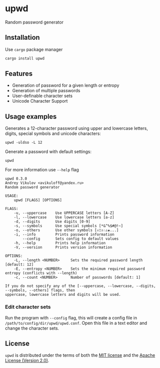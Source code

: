 # upwd
Random password generator

## Installation
Use `cargo` package manager
```sh
cargo install upwd
```

## Features
- Generation of password for a given length or entropy
- Generation of multiple passwords
- User-definable character sets
- Unicode Character Support

## Usage examples
Generates a 12-character password using upper and lowercase letters, digits, special symbols and unicode characters:
```
upwd -uldso -L 12
```
Generate a password with default settings:
```
upwd
```
For more information use `--help` flag
```
upwd 0.3.0
Andrey Vikulov <avikuloff@yandex.ru>
Random password generator

USAGE:
    upwd [FLAGS] [OPTIONS]

FLAGS:
    -u, --uppercase    Use UPPERCASE letters [A-Z]
    -l, --lowercase    Use lowercase letters [a-z]
    -d, --digits       Use digits [0-9]
    -s, --symbols      Use special symbols [*&^%$#@!~]
    -o, --others       Use other symbols [♕♖♗♘♙♚...]
    -i, --info         Prints password information
        --config       Sets config to default values
    -h, --help         Prints help information
    -V, --version      Prints version information

OPTIONS:
    -L, --length <NUMBER>     Sets the required password length [default: 12]
    -E, --entropy <NUMBER>    Sets the minimum required password entropy (conflicts with --length)
    -c, --count <NUMBER>      Number of passwords [default: 1]

If you do not specify any of the [--uppercase, --lowercase, --digits, --symbols, --others] flags, then
uppercase, lowercase letters and digits will be used.
```
### Edit character sets
Run the program with `--config` flag, this will create a config file in `/path/to/config/dir/upwd/upwd.conf`.
Open this file in a text editor and change the character sets.

## License
`upwd` is distributed under the terms of both the [MIT license](LICENSE-MIT) and the [Apache License (Version 2.0)](LICENSE-APACHE).
